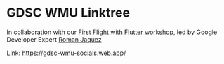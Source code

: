 # GDSC WMU Linktree

In collaboration with our [First Flight with Flutter workshop](https://youtu.be/3AuxVDTPmgM), led by Google Developer Expert [Roman Jaquez](https://romanjustcodes.web.app/#/home)

Link: https://gdsc-wmu-socials.web.app/
